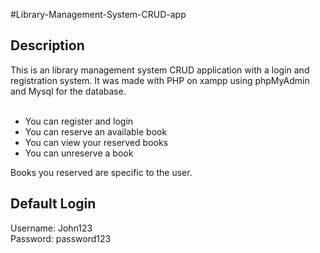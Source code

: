 #Library-Management-System-CRUD-app
<h2>Description</h2>
This is an library management system CRUD application with a login and registration system. It was made with PHP on xampp using phpMyAdmin and Mysql for the database.<br><br>

- You can register and login
- You can reserve an available book
- You can view your reserved books
- You can unreserve a book

Books you reserved are specific to the user.

<h2>Default Login</h2>
Username: John123<br>
Password: password123
